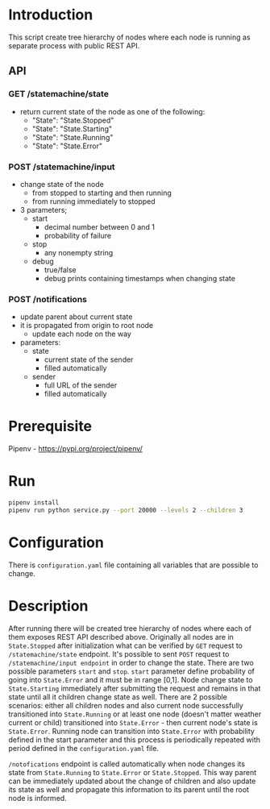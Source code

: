 # Introduction

This script create tree hierarchy of nodes where each node is running as separate process with public REST API.

## API

### GET /statemachine/state
- return current state of the node as one of the following:
  - "State": "State.Stopped"
  - "State": "State.Starting"
  - "State": "State.Running"
  - "State": "State.Error"
### POST /statemachine/input
- change state of the node
  - from stopped to starting and then running
  - from running immediately to stopped
- 3 parameters;
  - start
    - decimal number between 0 and 1
    - probability of failure
  - stop
    - any nonempty string
  - debug
    - true/false 
    - debug prints containing timestamps when changing state
### POST /notifications
- update parent about current state
- it is propagated from origin to root node 
  - update each node on the way
- parameters:
  - state 
    - current state of the sender
    - filled automatically
  - sender
    - full URL of the sender
    - filled automatically

# Prerequisite

Pipenv - https://pypi.org/project/pipenv/

# Run 

```sh
pipenv install
pipenv run python service.py --port 20000 --levels 2 --children 3
````

# Configuration

There is `configuration.yaml` file containing all variables that are possible to change.

# Description

After running there will be created tree hierarchy of nodes where each of them exposes REST API described above. Originally all nodes are in `State.Stopped` after initialization what can be verified by `GET` request to `/statemachine/state` endpoint. It's possible to sent `POST` request to `/statemachine/input endpoint` in order to change the state. There are two possible parameters `start` and `stop`. `start` parameter define probability of going into `State.Error` and it must be in range [0,1]. Node change state to `State.Starting` immediately after submitting the request and remains in that state until all it children change state as well. There are 2 possible scenarios: either all children nodes and also current node successfully transitioned into `State.Running` or at least one node (doesn't matter weather current or child) transitioned into `State.Error` - then current node's state is `State.Error`. Running node can transition into `State.Error` with probability defined in the start parameter and this process is periodically repeated with period defined in the `configuration.yaml` file. 

`/notofications` endpoint is called automatically when node changes its state from `State.Running` to `State.Error` or `State.Stopped`. This way parent can be immediately updated about the change of children and also update its state as well and propagate this information to its parent until the root node is informed. 
